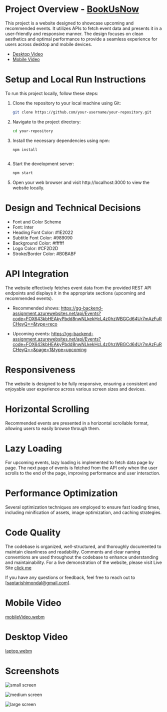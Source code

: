 # Project Overview -  [BookUsNow](https://saptarshi1211mondal.github.io/BookUsNow/)

This project is a website designed to showcase upcoming and recommended events. It utilizes APIs to fetch event data and presents it in a user-friendly and responsive manner. The design focuses on clean aesthetics and optimal performance to provide a seamless experience for users across desktop and mobile devices.

* [Desktop Video](https://drive.google.com/file/d/1MyRvMyiM9f4VE0kAziDlUIGARb0jFoL4/view?usp=sharing)
* [Mobile Video](https://drive.google.com/file/d/1JrJmJ8TLFJxf5quRM3GDYB4Qy7Rz4Psl/view?usp=sharing) 

# Setup and Local Run Instructions

To run this project locally, follow these steps:

1. Clone the repository to your local machine using Git:

   ```bash
   git clone https://github.com/your-username/your-repository.git
   
2. Navigate to the project directory:
   ```bash
   cd your-repository

3. Install the necessary dependencies using npm:
   ```bash
   npm install
    
4. Start the development server:
   ```bash
   npm start
5. Open your web browser and visit http://localhost:3000 to view the website locally.

# Design and Technical Decisions
* Font and Color Scheme
* Font: Inter
* Heading Font Color: #1E2022
* Subtitle Font Color: #989090
* Background Color: #ffffff
* Logo Color: #CF2D2D
* Stroke/Border Color: #B0BABF

# API Integration
The website effectively fetches event data from the provided REST API endpoints and displays it in the appropriate sections (upcoming and recommended events).
  * Recommended shows: https://gg-backend-assignment.azurewebsites.net/api/Events?code=FOX643kbHEAkyPbdd8nwNLkekHcL4z0hzWBGCd64Ur7mAzFuRCHeyQ==&type=reco
    
  * Upcoming events: https://gg-backend-assignment.azurewebsites.net/api/Events?code=FOX643kbHEAkyPbdd8nwNLkekHcL4z0hzWBGCd64Ur7mAzFuRCHeyQ==&page=1&type=upcoming


# Responsiveness
The website is designed to be fully responsive, ensuring a consistent and enjoyable user experience across various screen sizes and devices.

# Horizontal Scrolling
Recommended events are presented in a horizontal scrollable format, allowing users to easily browse through them.

# Lazy Loading
For upcoming events, lazy loading is implemented to fetch data page by page. The next page of events is fetched from the API only when the user scrolls to the end of the page, improving performance and user interaction.

# Performance Optimization
Several optimization techniques are employed to ensure fast loading times, including minification of assets, image optimization, and caching strategies.

# Code Quality
The codebase is organized, well-structured, and thoroughly documented to maintain cleanliness and readability. Comments and clear naming conventions are used throughout the codebase to enhance understanding and maintainability.
For a live demonstration of the website, please visit Live Site [click me](https://saptarshi1211mondal.github.io/BookUsNow/)

If you have any questions or feedback, feel free to reach out to [saptarishimondal@gmail.com].



# Mobile Video
[mobileVideo.webm](https://github.com/saptarshi1211mondal/BookUsNow/assets/70250497/d4288add-45e3-4a1d-befa-8a50ed5ff183)


# Desktop Video
[laptop.webm](https://github.com/saptarshi1211mondal/BookUsNow/assets/70250497/fbada30d-0d18-4a09-ad32-e884c15815ec)

# Screenshots 

![small screen](https://github.com/saptarshi1211mondal/BookUsNow/assets/70250497/f3085c45-7c1c-442a-b5e4-505aa8327454)

![medium screen](https://github.com/saptarshi1211mondal/BookUsNow/assets/70250497/f5e125cd-a997-498f-9c62-52d87e6af3b2)

![large screen](https://github.com/saptarshi1211mondal/BookUsNow/assets/70250497/363feda3-2c22-4ddb-9435-f5fdaedb0de5)
